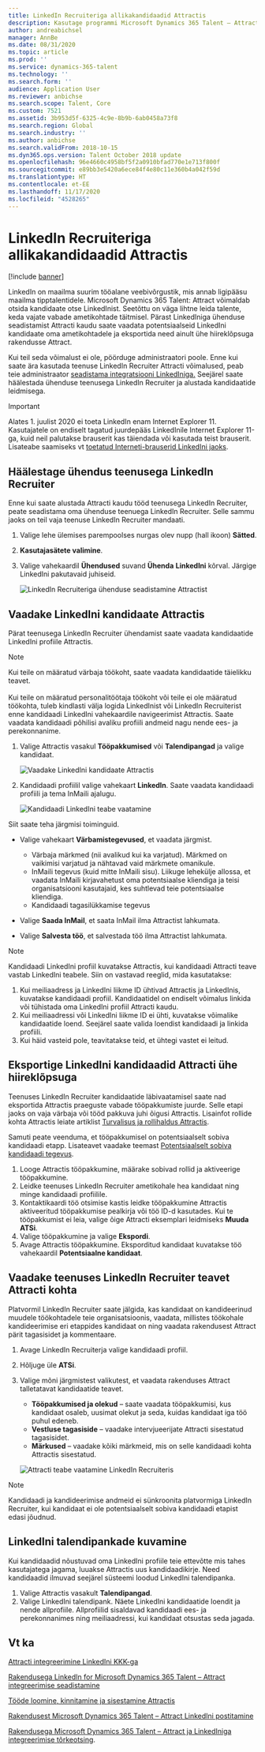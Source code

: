 ```yaml
---
title: LinkedIn Recruiteriga allikakandidaadid Attractis
description: Kasutage programmi Microsoft Dynamics 365 Talent – Attract pakutavat LinkedIni integratsiooni, et otsida kandidaate LinkedIn Recruiter kaudu.
author: andreabichsel
manager: AnnBe
ms.date: 08/31/2020
ms.topic: article
ms.prod: ''
ms.service: dynamics-365-talent
ms.technology: ''
ms.search.form: ''
audience: Application User
ms.reviewer: anbichse
ms.search.scope: Talent, Core
ms.custom: 7521
ms.assetid: 3b953d5f-6325-4c9e-8b9b-6ab0458a73f8
ms.search.region: Global
ms.search.industry: ''
ms.author: anbichse
ms.search.validFrom: 2018-10-15
ms.dyn365.ops.version: Talent October 2018 update
ms.openlocfilehash: 96e4660c4958bf5f2a0910bfad770e1e713f800f
ms.sourcegitcommit: e89bb3e5420a6ece84f4e80c11e360b4a042f59d
ms.translationtype: HT
ms.contentlocale: et-EE
ms.lasthandoff: 11/17/2020
ms.locfileid: "4528265"
---
```

# <a name="source-candidates-with-linkedin-recruiter-in-attract"></a>LinkedIn Recruiteriga allikakandidaadid Attractis

[!include [banner](includes/banner.md)]

LinkedIn on maailma suurim tööalane veebivõrgustik, mis annab ligipääsu maailma tipptalentidele. Microsoft Dynamics 365 Talent: Attract võimaldab otsida kandidaate otse LinkedInist. Seetõttu on väga lihtne leida talente, keda vajate vabade ametikohtade täitmisel. Pärast LinkedIniga ühenduse seadistamist Attracti kaudu saate vaadata potentsiaalseid LinkedIni kandidaate oma ametikohtadele ja eksportida need ainult ühe hiireklõpsuga rakendusse Attract.

Kui teil seda võimalust ei ole, pöörduge administraatori poole. Enne kui saate ära kasutada teenuse LinkedIn Recruiter Attracti võimalused, peab teie administraator [seadistama integratsiooni LinkedIniga.](./attract-admin-linkedin.md) Seejärel saate häälestada ühenduse teenusega LinkedIn Recruiter ja alustada kandidaatide leidmisega.

>[!IMPORTANT]
>Alates 1. juulist 2020 ei toeta LinkedIn enam Internet Explorer 11. Kasutajatele on endiselt tagatud juurdepääs LinkedInile Internet Explorer 11-ga, kuid neil palutakse brauserit kas täiendada või kasutada teist brauserit. Lisateabe saamiseks vt [toetatud Interneti-brauserid LinkedIni jaoks](https://www.linkedin.com/help/linkedin/answer/4135/supported-internet-browsers-for-linkedin).

## <a name="set-up-your-connection-with-linkedin-recruiter"></a>Häälestage ühendus teenusega LinkedIn Recruiter

Enne kui saate alustada Attracti kaudu tööd teenusega LinkedIn Recruiter, peate seadistama oma ühenduse teenuega LinkedIn Recruiter. Selle sammu jaoks on teil vaja teenuse LinkedIn Recruiter mandaati.

1. Valige lehe ülemises parempoolses nurgas olev nupp (hall ikoon) **Sätted**.
2. **Kasutajasätete valimine**.
3. Valige vahekaardil **Ühendused** suvand **Ühenda** **LinkedIni** kõrval. Järgige LinkedIni pakutavaid juhiseid.

    ![[LinkedIn Recruiteriga ühenduse seadistamine Attractist](./media/attract-set-up-linkedin-recruiter-connection.png)](./media/attract-set-up-linkedin-recruiter-connection.png)

## <a name="view-linkedin-candidates-in-attract"></a>Vaadake LinkedIni kandidaate Attractis

Pärat teenusega LinkedIn Recruiter ühendamist saate vaadata kandidaatide LinkedIni profiile Attractis.

>[!NOTE]
>Kui teile on määratud värbaja töökoht, saate vaadata kandidaatide täielikku teavet.<br><br>
>Kui teile on määratud personalitöötaja töökoht või teile ei ole määratud töökohta, tuleb kindlasti välja logida LinkedInist või LinkedIn Recruiterist enne kandidaadi LinkedIni vahekaardile navigeerimist Attractis. Saate vaadata kandidaadi põhilisi avaliku profiili andmeid nagu nende ees- ja perekonnanime.

1. Valige Attractis vasakul **Tööpakkumised** või **Talendipangad** ja valige kandidaat.

    ![[Vaadake LinkedIni kandidaate Attractis](./media/attract-view-linkedin-candidates.png)](./media/attract-view-linkedin-candidates.png)

2. Kandidaadi profiilil valige vahekaart **LinkedIn**. Saate vaadata kandidaadi profiili ja tema InMaili ajalugu.

   ![Kandidaadi LinkedIni teabe vaatamine](./media/attract-candidate-linkedin-tab.png)

Siit saate teha järgmisi toiminguid.

- Valige vahekaart **Värbamistegevused**, et vaadata järgmist.
   
   - Värbaja märkmed (nii avalikud kui ka varjatud). Märkmed on vaikimisi varjatud ja nähtavad vaid märkmete omanikule.
   - InMaili tegevus (kuid mitte InMaili sisu). Liikuge lehekülje allossa, et vaadata InMaili kirjavahetust oma potentsiaalse kliendiga ja teisi organisatsiooni kasutajaid, kes suhtlevad teie potentsiaalse kliendiga.
   - Kandidaadi tagasilükkamise tegevus

- Valige **Saada InMail**, et saata InMail ilma Attractist lahkumata.

- Valige **Salvesta töö**, et salvestada töö ilma Attractist lahkumata.

> [!NOTE]
> Kandidaadi LinkedIni profiil kuvatakse Attractis, kui kandidaadi Attracti teave vastab LinkedIni teabele. Siin on vastavad reeglid, mida kasutatakse:
> 
> 1. Kui meiliaadress ja LinkedIni liikme ID ühtivad Attractis ja LinkedInis, kuvatakse kandidaadi profiil. Kandidaatidel on endiselt võimalus linkida või tühistada oma LinkedIni profiil Attracti kaudu.
> 2. Kui meiliaadressi või LinkedIni liikme ID ei ühti, kuvatakse võimalike kandidaatide loend. Seejärel saate valida loendist kandidaadi ja linkida profiili.
> 3. Kui häid vasteid pole, teavitatakse teid, et ühtegi vastet ei leitud.

## <a name="export-linkedin-candidates-to-attract-with-one-click"></a>Eksportige LinkedIni kandidaadid Attracti ühe hiireklõpsuga

Teenuses LinkedIn Recruiter kandidaatide läbivaatamisel saate nad eksportida Attractis praeguste vabade tööpakkumiste juurde. Selle etapi jaoks on vaja värbaja või tööd pakkuva juhi õigusi Attractis. Lisainfot rollide kohta Attractis leiate artiklist [Turvalisus ja rollihaldus Attractis](https://docs.microsoft.com/dynamics365/unified-operations/talent/security-attract).

Samuti peate veenduma, et tööpakkumisel on potentsiaalselt sobiva kandidaadi etapp. Lisateavet vaadake teemast [Potentsiaalselt sobiva kandidaadi tegevus](./activities-attract.md#prospect-activity).

1. Looge Attractis tööpakkumine, määrake sobivad rollid ja aktiveerige tööpakkumine.
2. Leidke teenuses LinkedIn Recruiter ametikohale hea kandidaat ning minge kandidaadi profiilile.
3. Kontaktikaardi töö otsimise kastis leidke tööpakkumine Attractis aktiveeritud tööpakkumise pealkirja või töö ID-d kasutades. Kui te tööpakkumist ei leia, valige õige Attracti eksemplari leidmiseks **Muuda ATSi**.
4. Valige tööpakkumine ja valige **Ekspordi**.
5. Avage Attractis tööpakkumine. Eksporditud kandidaat kuvatakse töö vahekaardil **Potentsiaalne kandidaat**.

## <a name="view-attract-information-in-linkedin-recruiter"></a>Vaadake teenuses LinkedIn Recruiter teavet Attracti kohta

Platvormil LinkedIn Recruiter saate jälgida, kas kandidaat on kandideerinud muudele töökohtadele teie organisatsioonis, vaadata, millistes töökohale kandideerimise eri etappides kandidaat on ning vaadata rakendusest Attract pärit tagasisidet ja kommentaare.

1. Avage LinkedIn Recruiterja valige kandidaadi profiil.
2. Hõljuge üle **ATSi**.
3. Valige mõni järgmistest valikutest, et vaadata rakenduses Attract talletatavat kandidaatide teavet.

    - **Tööpakkumised ja olekud** – saate vaadata tööpakkumisi, kus kandidaat osaleb, uusimat olekut ja seda, kuidas kandidaat iga töö puhul edeneb.
    - **Vestluse tagasiside** – vaadake intervjueerijate Attracti sisestatud tagasisidet.
    - **Märkused** – vaadake kõiki märkmeid, mis on selle kandidaadi kohta Attractis sisestatud.

    ![[Attracti teabe vaatamine LinkedIn Recruiteris](./media/attract-view-information-from-linkedin-recruiter.png)](./media/attract-view-information-from-linkedin-recruiter.png)

> [!NOTE]
> Kandidaadi ja kandideerimise andmeid ei sünkroonita platvormiga LinkedIn Recruiter, kui kandidaat ei ole potentsiaalselt sobiva kandidaadi etapist edasi jõudnud.

## <a name="view-linkedin-talent-pools"></a>LinkedIni talendipankade kuvamine

Kui kandidaadid nõustuvad oma LinkedIni profiile teie ettevõtte mis tahes kasutajatega jagama, luuakse Attractis uus kandidaadikirje. Need kandidaadid ilmuvad seejärel süsteemi loodud LinkedIni talendipanka.

1. Valige Attractis vasakult **Talendipangad**.
2. Valige LinkedIni talendipank. Näete LinkedIni kandidaatide loendit ja nende allprofiile. Allprofiilid sisaldavad kandidaadi ees- ja perekonnanimes ning meiliaadressi, kui kandidaat otsustas seda jagada.

## <a name="see-also"></a>Vt ka

[Attracti integreerimine LinkedIni KKK-ga](./attract-linkedin-faq.md)

[Rakendusega LinkedIn for Microsoft Dynamics 365 Talent – Attract integreerimise seadistamine](./attract-admin-linkedin.md)

[Tööde loomine, kinnitamine ja sisestamine Attractis](./creating-jobs-attract.md)

[Rakendusest Microsoft Dynamics 365 Talent – Attract LinkedIni postitamine](./attract-post-jobs-to-linkedin.md)

[Rakendusega Microsoft Dynamics 365 Talent – Attract ja LinkedIniga integreerimise tõrkeotsing](./attract-troubleshoot-linkedin.md).
